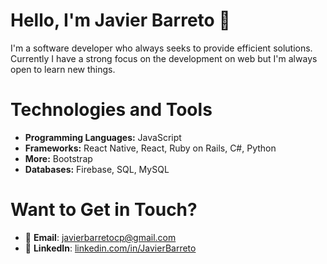 <!--
**Javier-Barreto/Javier-Barreto** is a ✨ _special_ ✨ repository because its `README.md` (this file) appears on your GitHub profile.

Here are some ideas to get you started:

- 🔭 I’m currently working on ...
- 🌱 I’m currently learning ...
- 👯 I’m looking to collaborate on ...
- 🤔 I’m looking for help with ...
- 💬 Ask me about ...
- 📫 How to reach me: ...
- 😄 Pronouns: ...
- ⚡ Fun fact: ...
-->
# Hello, I'm Javier Barreto 👋

I'm a software developer who always seeks to provide efficient solutions. Currently I have a strong focus on the development on web but I'm always open to learn new things.

# Technologies and Tools
- **Programming Languages:** JavaScript
- **Frameworks:** React Native, React, Ruby on Rails, C#, Python
- **More:** Bootstrap
- **Databases:** Firebase, SQL, MySQL

# Want to Get in Touch?
- 📧 **Email**: [javierbarretocp@gmail.com](mailto:javierbarretocp@gmail.com)
- 💼 **LinkedIn**: [linkedin.com/in/JavierBarreto](https://www.linkedin.com/in/jbm228/)
